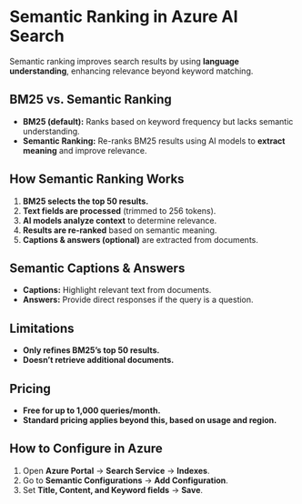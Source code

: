 # **Semantic Ranking in Azure AI Search**  

Semantic ranking improves search results by using **language understanding**, enhancing relevance beyond keyword matching.  

## **BM25 vs. Semantic Ranking**  
- **BM25 (default):** Ranks based on keyword frequency but lacks semantic understanding.  
- **Semantic Ranking:** Re-ranks BM25 results using AI models to **extract meaning** and improve relevance.  

## **How Semantic Ranking Works**  
1. **BM25 selects the top 50 results.**  
2. **Text fields are processed** (trimmed to 256 tokens).  
3. **AI models analyze context** to determine relevance.  
4. **Results are re-ranked** based on semantic meaning.  
5. **Captions & answers (optional)** are extracted from documents.  

## **Semantic Captions & Answers**  
- **Captions:** Highlight relevant text from documents.  
- **Answers:** Provide direct responses if the query is a question.  

## **Limitations**  
- **Only refines BM25’s top 50 results.**  
- **Doesn’t retrieve additional documents.**  

## **Pricing**  
- **Free for up to 1,000 queries/month.**  
- **Standard pricing applies beyond this, based on usage and region.**  

## **How to Configure in Azure**  
1. Open **Azure Portal** → **Search Service** → **Indexes**.  
2. Go to **Semantic Configurations** → **Add Configuration**.  
3. Set **Title, Content, and Keyword fields** → **Save**.  
